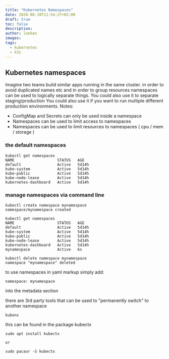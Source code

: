 ```yaml
---
title: "Kubernetes Namespaces"
date: 2020-06-10T11:54:27+02:00
draft: true
toc: false
description: 
author: loeken
images:
tags:
  - kubernetes
  - k3s
---
```


## Kubernetes namespaces
Imagine two teams build similar apps running in the same cluster. in order to avoid duplicated names etc and in order to group resources namespaces can be used  to logically separate things.
You could also use it to separate staging/production
You could also use it if you want to run multiple different production environments.
Notes:
 - ConfigMap and Secrets can only be used inside a namespace
 - Namespaces can be used to limit access to namespaces
 - Namespaces can be used to limit resources to namespaces ( cpu / mem / storage )

### the default namespaces
```
kubectl get namespaces
NAME                   STATUS   AGE
default                Active   5d14h
kube-system            Active   5d14h
kube-public            Active   5d14h
kube-node-lease        Active   5d14h
kubernetes-dashboard   Active   5d14h
```

### manage namespaces via command line

```
kubectl create namespace mynamespace
namespace/mynamespace created

kubectl get namespaces
NAME                   STATUS   AGE
default                Active   5d14h
kube-system            Active   5d14h
kube-public            Active   5d14h
kube-node-lease        Active   5d14h
kubernetes-dashboard   Active   5d14h
mynamespace            Active   6s

kubectl delete namespace mynamespace
namespace "mynamespace" deleted
```

to use namespaces in yaml markup simply add:
```
namespace: mynamespace
```
into the metadata section


there are 3rd party tools that can be used to "permanently switch" to another namespace
```
kubens
```

this can be found in the package kubectx
```
sudo apt install kubectx

or

sudo pacaur -S kubectx
```